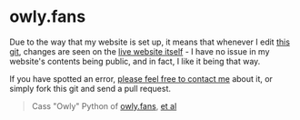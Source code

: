 # owly.fans

Due to the way that my website is set up, it means that whenever I edit [this git](https://github.com/DynTylluan/owly.fans), changes are seen on the [live website itself](https://owly.fans) - I have no issue in my website's contents being public, and in fact, I like it being that way.

If you have spotted an error, [please feel free to contact me](https://github.com/DynTylluan/DynTylluan) about it, or simply fork this git and send a pull request.

> Cass "Owly" Python of [owly.fans](https://owly.fans), [et al](humans.txt)